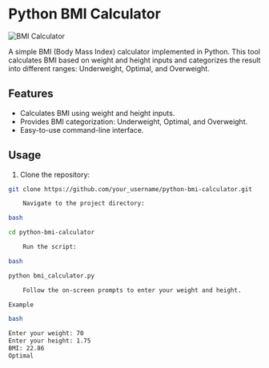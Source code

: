 # Python BMI Calculator

![BMI Calculator](link_to_image)

A simple BMI (Body Mass Index) calculator implemented in Python. This tool calculates BMI based on weight and height inputs and categorizes the result into different ranges: Underweight, Optimal, and Overweight.

## Features

- Calculates BMI using weight and height inputs.
- Provides BMI categorization: Underweight, Optimal, and Overweight.
- Easy-to-use command-line interface.

## Usage

1. Clone the repository:

```bash
git clone https://github.com/your_username/python-bmi-calculator.git

    Navigate to the project directory:

bash

cd python-bmi-calculator

    Run the script:

bash

python bmi_calculator.py

    Follow the on-screen prompts to enter your weight and height.

Example

bash

Enter your weight: 70
Enter your height: 1.75
BMI: 22.86
Optimal

